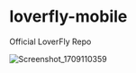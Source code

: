 # loverfly-mobile
Official LoverFly Repo

![Screenshot_1709110359](https://github.com/LebohangMhlane/loverfly-mobile/assets/75252307/e621ef19-9217-42e4-9064-de9d198f81d0)
